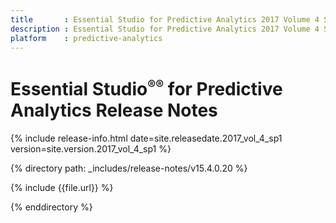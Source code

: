 ```yaml
---
title       : Essential Studio for Predictive Analytics 2017 Volume 4 Service Pack 1 Release Notes
description : Essential Studio for Predictive Analytics 2017 Volume 4 Service Pack 1 Release Notes
platform    : predictive-analytics
---
```


# Essential Studio<sup style="font-size:70%">&reg;</sup><sup style="font-size:70%">&reg;</sup> for Predictive Analytics Release Notes 

{% include release-info.html date=site.releasedate.2017_vol_4_sp1 version=site.version.2017_vol_4_sp1 %} 

{% directory path: _includes/release-notes/v15.4.0.20 %}

{% include {{file.url}} %}

{% enddirectory %}
